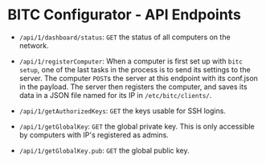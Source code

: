 BITC Configurator - API Endpoints
=================================

- `/api/1/dashboard/status`: `GET` the status of all computers on the network.

- `/api/1/registerComputer`: When a computer is first set up with `bitc setup`, one of the last tasks in the process is to send its settings to the server. The computer `POST`s the server at this endpoint with its conf.json in the payload. The server then registers the computer, and saves its data in a JSON file named for its IP in `/etc/bitc/clients/`.
- `/api/1/getAuthorizedKeys`: `GET` the keys usable for SSH logins.
- `/api/1/getGlobalKey`: `GET` the global private key. This is only accessible by computers with IP's registered as admins.
- `/api/1/getGlobalKey.pub`: `GET` the global public key.
